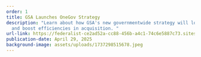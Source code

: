 ```yaml
---
order: 1
title: GSA Launches OneGov Strategy
description: "Learn about how GSA's new governmentwide strategy will lower costs
  and boost efficiencies in acquisition. "
url-link: https://federalist-ce2ad52a-cc88-456b-a4c1-74c6e5887c73.sites.pages.cloud.gov/preview/gsa/itvmo/crtest/onegov/
publication-date: April 29, 2025
background-image: assets/uploads/1737298515678.jpeg
---
```


